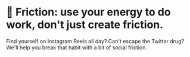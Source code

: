 # 🛞 Friction: use your energy to do work, don't just create friction.

Find yourself on Instagram Reels all day? Can't escape the Twitter drug? We'll help you break that habit with a bit of social friction.
